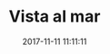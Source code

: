 ---
layout: lab-single.hbs
title: Vista al mar
date: 2017-11-11 11:11:11
description: 
imgName: vista-al-mar
tags:
  - dataset-pulse
extScripts:
- "https://maps.googleapis.com/maps/api/js?key=AIzaSyCLXQ2AvccS6_BYqEYHR00zZicfhGYQiUA&callback=init"
---